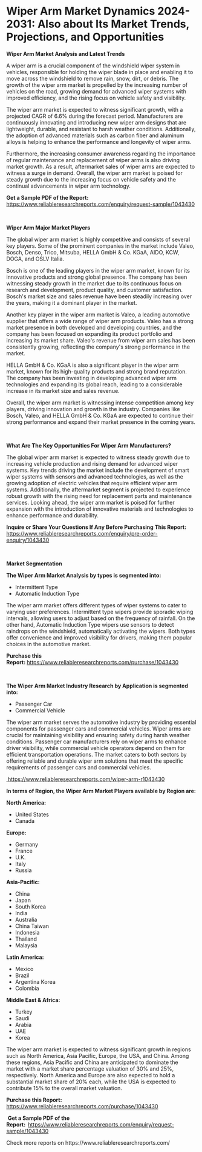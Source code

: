 <p><h1>Wiper Arm Market Dynamics 2024-2031: Also about Its Market Trends, Projections, and Opportunities</h1></p><p><strong>Wiper Arm Market Analysis and Latest Trends</strong></p>
<p><p>A wiper arm is a crucial component of the windshield wiper system in vehicles, responsible for holding the wiper blade in place and enabling it to move across the windshield to remove rain, snow, dirt, or debris. The growth of the wiper arm market is propelled by the increasing number of vehicles on the road, growing demand for advanced wiper systems with improved efficiency, and the rising focus on vehicle safety and visibility.</p><p>The wiper arm market is expected to witness significant growth, with a projected CAGR of 6.6% during the forecast period. Manufacturers are continuously innovating and introducing new wiper arm designs that are lightweight, durable, and resistant to harsh weather conditions. Additionally, the adoption of advanced materials such as carbon fiber and aluminum alloys is helping to enhance the performance and longevity of wiper arms.</p><p>Furthermore, the increasing consumer awareness regarding the importance of regular maintenance and replacement of wiper arms is also driving market growth. As a result, aftermarket sales of wiper arms are expected to witness a surge in demand. Overall, the wiper arm market is poised for steady growth due to the increasing focus on vehicle safety and the continual advancements in wiper arm technology.</p></p>
<p><strong>Get a Sample PDF of the Report:&nbsp;</strong> <a href="https://www.reliableresearchreports.com/enquiry/request-sample/1043430">https://www.reliableresearchreports.com/enquiry/request-sample/1043430</a></p>
<p>&nbsp;</p>
<p><strong>Wiper Arm Major Market Players</strong></p>
<p><p>The global wiper arm market is highly competitive and consists of several key players. Some of the prominent companies in the market include Valeo, Bosch, Denso, Trico, Mitsuba, HELLA GmbH & Co. KGaA, AIDO, KCW, DOGA, and OSLV Italia.</p><p>Bosch is one of the leading players in the wiper arm market, known for its innovative products and strong global presence. The company has been witnessing steady growth in the market due to its continuous focus on research and development, product quality, and customer satisfaction. Bosch's market size and sales revenue have been steadily increasing over the years, making it a dominant player in the market.</p><p>Another key player in the wiper arm market is Valeo, a leading automotive supplier that offers a wide range of wiper arm products. Valeo has a strong market presence in both developed and developing countries, and the company has been focused on expanding its product portfolio and increasing its market share. Valeo's revenue from wiper arm sales has been consistently growing, reflecting the company's strong performance in the market.</p><p>HELLA GmbH & Co. KGaA is also a significant player in the wiper arm market, known for its high-quality products and strong brand reputation. The company has been investing in developing advanced wiper arm technologies and expanding its global reach, leading to a considerable increase in its market size and sales revenue.</p><p>Overall, the wiper arm market is witnessing intense competition among key players, driving innovation and growth in the industry. Companies like Bosch, Valeo, and HELLA GmbH & Co. KGaA are expected to continue their strong performance and expand their market presence in the coming years.</p></p>
<p>&nbsp;</p>
<p><strong>What Are The Key Opportunities For Wiper Arm Manufacturers?</strong></p>
<p><p>The global wiper arm market is expected to witness steady growth due to increasing vehicle production and rising demand for advanced wiper systems. Key trends driving the market include the development of smart wiper systems with sensors and advanced technologies, as well as the growing adoption of electric vehicles that require efficient wiper arm systems. Additionally, the aftermarket segment is projected to experience robust growth with the rising need for replacement parts and maintenance services. Looking ahead, the wiper arm market is poised for further expansion with the introduction of innovative materials and technologies to enhance performance and durability.</p></p>
<p><strong>Inquire or Share Your Questions If Any Before Purchasing This Report:</strong> <a href="https://www.reliableresearchreports.com/enquiry/pre-order-enquiry/1043430">https://www.reliableresearchreports.com/enquiry/pre-order-enquiry/1043430</a></p>
<p>&nbsp;</p>
<p><strong>Market Segmentation</strong></p>
<p><strong>The Wiper Arm Market Analysis by types is segmented into:</strong></p>
<p><ul><li>Intermittent Type</li><li>Automatic Induction Type</li></ul></p>
<p><p>The wiper arm market offers different types of wiper systems to cater to varying user preferences. Intermittent type wipers provide sporadic wiping intervals, allowing users to adjust based on the frequency of rainfall. On the other hand, Automatic Induction Type wipers use sensors to detect raindrops on the windshield, automatically activating the wipers. Both types offer convenience and improved visibility for drivers, making them popular choices in the automotive market.</p></p>
<p><strong>Purchase this Report:&nbsp;</strong><a href="https://www.reliableresearchreports.com/purchase/1043430">https://www.reliableresearchreports.com/purchase/1043430</a></p>
<p>&nbsp;</p>
<p><strong>The Wiper Arm Market Industry Research by Application is segmented into:</strong></p>
<p><ul><li>Passenger Car</li><li>Commercial Vehicle</li></ul></p>
<p><p>The wiper arm market serves the automotive industry by providing essential components for passenger cars and commercial vehicles. Wiper arms are crucial for maintaining visibility and ensuring safety during harsh weather conditions. Passenger car manufacturers rely on wiper arms to enhance driver visibility, while commercial vehicle operators depend on them for efficient transportation operations. The market caters to both sectors by offering reliable and durable wiper arm solutions that meet the specific requirements of passenger cars and commercial vehicles.</p></p>
<p><a href="https://www.reliableresearchreports.com/wiper-arm-r1043430">&nbsp;https://www.reliableresearchreports.com/wiper-arm-r1043430</a></p>
<p><strong>In terms of Region, the Wiper Arm Market Players available by Region are:</strong></p>
<p>
    <p> <strong> North America: </strong>
        <ul>
            <li>United States</li>
            <li>Canada</li>
        </ul>
        </p> 
    <p> <strong> Europe: </strong>
        <ul>
            <li>Germany</li>
            <li>France</li>
            <li>U.K.</li>
            <li>Italy</li>
            <li>Russia</li>
        </ul>
        </p> 
    <p> <strong> Asia-Pacific: </strong>
        <ul>
            <li>China</li>
            <li>Japan</li>
            <li>South Korea</li>
            <li>India</li>
            <li>Australia</li>
            <li>China Taiwan</li>
            <li>Indonesia</li>
            <li>Thailand</li>
            <li>Malaysia</li>
        </ul>
        </p> 
    <p> <strong> Latin America: </strong>
        <ul>
            <li>Mexico</li>
            <li>Brazil</li>
            <li>Argentina Korea</li>
            <li>Colombia</li>
        </ul>
        </p> 
    <p> <strong> Middle East & Africa: </strong>
        <ul>
            <li>Turkey</li>
            <li>Saudi</li>
            <li>Arabia</li>
            <li>UAE</li>
            <li>Korea</li>
        </ul>
    </p>
    </p>
<p><p>The wiper arm market is expected to witness significant growth in regions such as North America, Asia Pacific, Europe, the USA, and China. Among these regions, Asia Pacific and China are anticipated to dominate the market with a market share percentage valuation of 30% and 25%, respectively. North America and Europe are also expected to hold a substantial market share of 20% each, while the USA is expected to contribute 15% to the overall market valuation.</p></p>
<p><strong>Purchase this Report: </strong><a href="https://www.reliableresearchreports.com/purchase/1043430">https://www.reliableresearchreports.com/purchase/1043430</a></p>
<p>&nbsp;<strong>Get a Sample PDF of the Report:&nbsp;&nbsp;</strong><a href="https://www.reliableresearchreports.com/enquiry/request-sample/1043430">https://www.reliableresearchreports.com/enquiry/request-sample/1043430</a></p>
<p><strong></strong></p>
<p>Check more reports on https://www.reliableresearchreports.com/</p>
